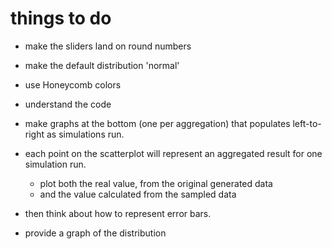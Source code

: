 # things to do

- make the sliders land on round numbers
- make the default distribution 'normal'
- use Honeycomb colors

- understand the code

- make graphs at the bottom (one per aggregation) that populates left-to-right as simulations run.
- each point on the scatterplot will represent an aggregated result for one simulation run.
  - plot both the real value, from the original generated data
  - and the value calculated from the sampled data
- then think about how to represent error bars.

- provide a graph of the distribution

